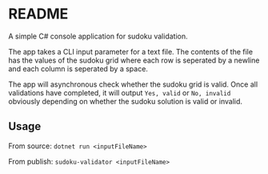 # README

A simple C# console application for sudoku validation.

The app takes a CLI input parameter for a text file. The contents of the file has the values of the sudoku grid where each row is seperated by a newline and each column is seperated by a space.

The app will asynchronous check whether the sudoku grid is valid. Once all validations have completed, it will output `Yes, valid` or `No, invalid` obviously depending on whether the sudoku solution is valid or invalid.

## Usage

From source:
`dotnet run <inputFileName>`

From publish:
`sudoku-validator <inputFileName>`
